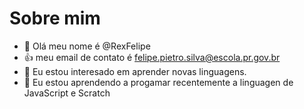 # Sobre mim
- 👋 Olá meu nome é @RexFelipe
- :+1: meu email de contato é felipe.pietro.silva@escola.pr.gov.br
- 👀 Eu estou interesado em aprender novas linguagens.
- 🌱 Eu estou aprendendo a progamar recentemente a linguagen de JavaScript e Scratch
